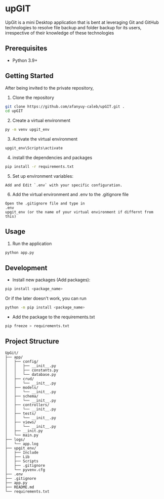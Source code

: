 # upGIT
UpGit is a mini Desktop application that is bent at leveraging Git and GitHub technologies to resolve file backup and folder backup for its users, irrespective of their knowledge of these technologies

## Prerequisites
- Python 3.9+

## Getting Started
After being invited to the private repository,

1. Clone the repository
```bash
git clone https://github.com/afanyuy-caleb/upGIT.git .
cd upGIT
```

2. Create a virtual environment
```bash
py -m venv upgit_env
```

3. Activate the virtual environment
```bash
upgit_env\Scripts\activate
```

4. install the dependencies and packages
```bash
pip install -r requirements.txt
```

5. Set up environment variables:
```
Add and Edit `.env` with your specific configuration.
```

6. Add the virtual environment and .env to the .gitignore file
```
Open the .gitignore file and type in 
.env
upgit_env (or the name of your virtual environment if differnt from this)
```

## Usage

1. Run the application
```bash
python app.py
```

## Development

- Install new packages (Add packages):
```bash
pip install <package_name> 
```
Or if the later doesn't work, you can run
```bash 
python -m pip install <package_name> 
```
- Add the package to the requirements.txt
```bash
pip freeze > requirements.txt
```

## Project Structure
```
UpGit/
├── app/
│   ├── config/
│   │   ├── __init__.py
│   │   ├── constants.py
│   │   └── database.py
│   ├── crud/
│   │   └── __init__.py
│   ├── models/
│   │   └── __init__.py
│   ├── schema/
│   │   └── __init__.py
│   ├── controllers/
│   │   └── __init__.py
│   ├── tests/
│   │   └── __init__.py
│   ├── views/
│   │   └── __init__.py
│   ├── __init.py
│   └── main.py
├── logs/
│   └── app.log
├── upgit_env/
│   ├── Include
│   ├── Lib
│   ├── Scripts
│   ├── .gitignore
│   └── pyvenv.cfg
├── .env
├── .gitignore
├── app.py
├── README.md
└── requirements.txt
```

